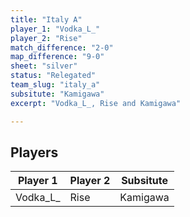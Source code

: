 ```yaml
---
title: "Italy A"
player_1: "Vodka_L_"
player_2: "Rise"
match_difference: "2-0"
map_difference: "9-0"
sheet: "silver"
status: "Relegated"
team_slug: "italy_a"
subsitute: "Kamigawa"
excerpt: "Vodka_L_, Rise and Kamigawa"

---
```

## Players

| Player 1 | Player 2 | Subsitute |
| -- | -- | -- |
| Vodka_L_ | Rise | Kamigawa |
